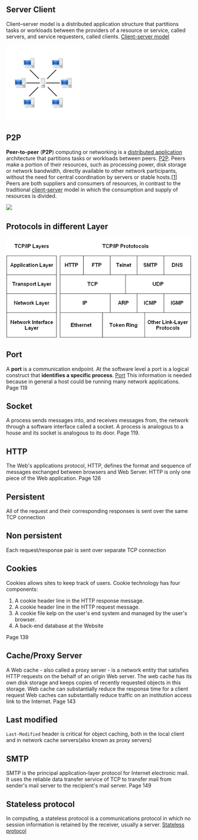 



## Server Client 

Client–server model is a distributed application structure that partitions tasks or workloads between the providers of a resource or service, called servers, and service requesters, called clients.  [Client-server model](https://en.wikipedia.org/wiki/Client%E2%80%93server_model)

![](pics/server_client.png)

## P2P

**Peer-to-peer** (**P2P**) computing or networking is a [distributed application](https://en.wikipedia.org/wiki/Distributed_application) architecture that partitions tasks or workloads between peers. [P2P](https://en.wikipedia.org/wiki/Peer-to-peer). Peers make a portion of their resources, such as processing power, disk storage or network bandwidth, directly available to other network participants, without the need for central coordination by servers or stable hosts.[[1\]](https://en.wikipedia.org/wiki/Peer-to-peer#cite_note-1) Peers are both suppliers and consumers of resources, in contrast to the traditional [client-server](https://en.wikipedia.org/wiki/Client-server) model in which the consumption and supply of resources is divided. 

![](/home/arm/Projects/datacom/datacom_docs/docs/pics/p2p.png)

## Protocols in different Layer

![](pics/layer_protocols.gif)

## Port

A **port** is a communication endpoint. At the software level a port is a logical construct that **identifies a specific process**. [Port](https://en.wikipedia.org/wiki/Port_(computer_networking)) This information is needed because in general a host could be running many network applications.  Page 119



## Socket

A process sends messages into, and receives messages from, the network through a software interface called a socket. A process is analogous to a house and its socket is analogous to its door. Page 119.

## HTTP

The Web's applications protocol, HTTP, defines the format and sequence of messages exchanged between browsers and Web Server. HTTP is only one piece of the Web application. Page 126

## Persistent

All of the request and their corresponding responses is sent over the same TCP connection


## Non persistent

Each request/response pair is sent over separate TCP connection

## Cookies

Cookies allows sites to keep track of users.  Cookie technology has four components:

1. A cookie header line in the HTTP response message.
2. A cookie header line in the HTTP request message.
3. A cookie file kelp on the user's end system and managed by the user's browser.
4. A back-end database at the Website

Page 139



## Cache/Proxy Server

A Web cache - also called a proxy server - is a network entity that satisfies HTTP requests on the behalf of an origin Web server. The web cache has its own disk storage and keeps copies of recently requested objects in this storage. Web cache can substantially reduce the response time for a client request Web caches can substantially reduce traffic on an institution access link to the Internet.  Page 143

## Last modified

`Last-Modified` header is critical for object caching, both in the local client and in network cache servers(also known as proxy servers)


## SMTP

SMTP is the principal application-layer protocol for Internet electronic mail. It uses the reliable data transfer service of TCP to transfer mail from sender's mail server to the recipient's mail server. Page 149

## Stateless protocol
In computing, a stateless protocol is a communications protocol in which no session information is retained by the receiver, usually a server. [Stateless protocol](https://en.wikipedia.org/wiki/Stateless_protocol#:~:text=In%20computing%2C%20a%20stateless%20protocol,the%20receiver%2C%20usually%20a%20server.)

